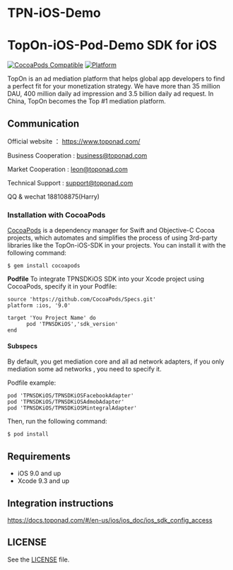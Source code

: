 # TPN-iOS-Demo
# TopOn-iOS-Pod-Demo SDK for iOS

[![CocoaPods Compatible](http://img.shields.io/badge/pod-v1.9.3-blue.svg)](https://github.com/toponteam/TopOn-iOS-Pod-Demo)
[![Platform](https://img.shields.io/badge/platform-iOS%209%2B-brightgreen.svg?style=flat)](https://github.com/toponteam/TopOn-iOS-Pod-Demo)

TopOn is an ad mediation platform that helps global app developers to find a perfect fit for your monetization strategy.  We have more than 35 million DAU, 400 million daily ad impression and 3.5 billion daily ad request. In China, TopOn becomes the Top #1 mediation platform.


## Communication

Official website ： https://www.toponad.com/

Business Cooperation : business@toponad.com

Market Cooperation : leon@toponad.com

Technical Support : support@toponad.com

QQ & wechat 188108875(Harry)



### Installation with CocoaPods

[CocoaPods](https://cocoapods.org/) is a dependency manager for Swift and Objective-C Cocoa projects, which automates and simplifies the process of using 3rd-party libraries like the TopOn-iOS-SDK in your projects. You can install it with the following command:

```
$ gem install cocoapods
```

**Podfile**
To integrate TPNSDKiOS SDK into your Xcode project using CocoaPods, specify it in your Podfile:

```shell
source 'https://github.com/CocoaPods/Specs.git'
platform :ios, '9.0'

target 'You Project Name' do
      pod 'TPNSDKiOS','sdk_version'
end
```

#### Subspecs

By default, you get mediation core and all ad network adapters, if you only mediation some ad networks , you need to specify it. 

Podfile example:

```shell
pod 'TPNSDKiOS/TPNSDKiOSFacebookAdapter'
pod 'TPNSDKiOS/TPNSDKiOSAdmobAdapter'
pod 'TPNSDKiOS/TPNSDKiOSMintegralAdapter'
```

Then, run the following command:

```bash
$ pod install
```

## Requirements

- iOS 9.0 and up
- Xcode 9.3 and up

## Integration instructions

https://docs.toponad.com/#/en-us/ios/ios_doc/ios_sdk_config_access


## LICENSE

See the [LICENSE](LICENSE) file.
